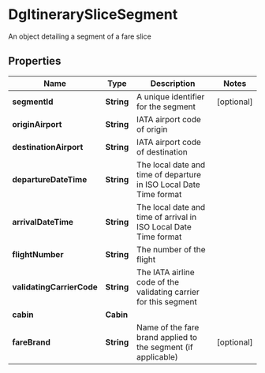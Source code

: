 

# DgItinerarySliceSegment

An object detailing a segment of a fare slice

## Properties

| Name | Type | Description | Notes |
|------------ | ------------- | ------------- | -------------|
|**segmentId** | **String** | A unique identifier for the segment |  [optional] |
|**originAirport** | **String** | IATA airport code of origin |  |
|**destinationAirport** | **String** | IATA airport code of destination |  |
|**departureDateTime** | **String** | The local date and time of departure in ISO Local Date Time format |  |
|**arrivalDateTime** | **String** | The local date and time of arrival in ISO Local Date Time format |  |
|**flightNumber** | **String** | The number of the flight |  |
|**validatingCarrierCode** | **String** | The IATA airline code of the validating carrier for this segment |  |
|**cabin** | **Cabin** |  |  |
|**fareBrand** | **String** | Name of the fare brand applied to the segment (if applicable) |  [optional] |



